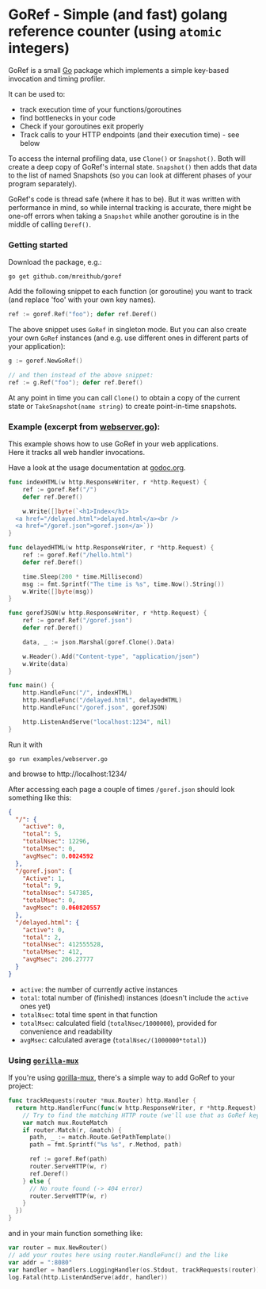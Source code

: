 # GoRef - Simple (and fast) golang reference counter (using `atomic` integers)

GoRef is a small [Go][golang] package which implements a simple key-based
invocation and timing profiler.

It can be used to:
- track execution time of your functions/goroutines
- find bottlenecks in your code
- Check if your goroutines exit properly
- Track calls to your HTTP endpoints (and their execution time) - see below

To access the internal profiling data, use `Clone()` or `Snapshot()`. Both will
create a deep copy of GoRef's internal state. `Snapshot()` then adds that data
to the list of named Snapshots (so you can look at different phases of your program separately).

GoRef's code is thread safe (where it has to be). But it was written with performance in mind, so
while internal tracking is accurate, there might be one-off errors when taking a `Snapshot` while
another goroutine is in the middle of calling `Deref()`.


### Getting started

Download the package, e.g.:

    go get github.com/mreithub/goref

Add the following snippet to each function (or goroutine) you want to track
(and replace 'foo' with your own key names).

```go
ref := goref.Ref("foo"); defer ref.Deref()
```

The above snippet uses `GoRef` in singleton mode. But you can also create your
own `GoRef` instances (and e.g. use different ones in different parts of your
application):

```go
g := goref.NewGoRef()

// and then instead of the above snippet:
ref := g.Ref("foo"); defer ref.Deref()
```


At any point in time you can call `Clone()` to obtain a copy of the current state
or `TakeSnapshot(name string)` to create point-in-time snapshots.


### Example (excerpt from [webserver.go](examples/webserver.go)):

This example shows how to use GoRef in your web applications.  
Here it tracks all web handler invocations.

Have a look at the usage documentation at [godoc.org][godoc].

```go
func indexHTML(w http.ResponseWriter, r *http.Request) {
	ref := goref.Ref("/")
	defer ref.Deref()

	w.Write([]byte(`<h1>Index</h1>
  <a href="/delayed.html">delayed.html</a><br />
  <a href="/goref.json">goref.json</a>`))
}

func delayedHTML(w http.ResponseWriter, r *http.Request) {
	ref := goref.Ref("/hello.html")
	defer ref.Deref()

	time.Sleep(200 * time.Millisecond)
	msg := fmt.Sprintf("The time is %s", time.Now().String())
	w.Write([]byte(msg))
}

func gorefJSON(w http.ResponseWriter, r *http.Request) {
	ref := goref.Ref("/goref.json")
	defer ref.Deref()

	data, _ := json.Marshal(goref.Clone().Data)

	w.Header().Add("Content-type", "application/json")
	w.Write(data)
}

func main() {
	http.HandleFunc("/", indexHTML)
	http.HandleFunc("/delayed.html", delayedHTML)
	http.HandleFunc("/goref.json", gorefJSON)

	http.ListenAndServe("localhost:1234", nil)
}
```

Run it with

    go run examples/webserver.go

and browse to http://localhost:1234/

After accessing each page a couple of times `/goref.json` should look something
like this:

```json
{
  "/": {
    "active": 0,
    "total": 5,
    "totalNsec": 12296,
    "totalMsec": 0,
    "avgMsec": 0.0024592
  },
  "/goref.json": {
    "Active": 1,
    "total": 9,
    "totalNsec": 547385,
    "totalMsec": 0,
    "avgMsec": 0.060820557
  },
  "/delayed.html": {
    "active": 0,
    "total": 2,
    "totalNsec": 412555528,
    "totalMsec": 412,
    "avgMsec": 206.27777
  }
}
```

- `active`: the number of currently active instances
- `total`: total number of (finished) instances (doesn't include the `active` ones yet)
- `totalNsec`: total time spent in that function
- `totalMsec`: calculated field (`totalNsec/1000000`), provided for convenience and readability
- `avgMsec`: calculated average (`totalNsec/(1000000*total)`)

### Using [`gorilla-mux`][gorillamux]

If you're using [gorilla-mux][gorillamux], there's a simple way to
add GoRef to your project:

```go
func trackRequests(router *mux.Router) http.Handler {
  return http.HandlerFunc(func(w http.ResponseWriter, r *http.Request) {
    // Try to find the matching HTTP route (we'll use that as GoRef key)
    var match mux.RouteMatch
    if router.Match(r, &match) {
      path, _ := match.Route.GetPathTemplate()
      path = fmt.Sprintf("%s %s", r.Method, path)

      ref := goref.Ref(path)
      router.ServeHTTP(w, r)
      ref.Deref()
    } else {
      // No route found (-> 404 error)
      router.ServeHTTP(w, r)
    }
  })
}
```

and in your main function something like:

```go
var router = mux.NewRouter()
// add your routes here using router.HandleFunc() and the like
var addr = ":8080"
var handler = handlers.LoggingHandler(os.Stdout, trackRequests(router))
log.Fatal(http.ListenAndServe(addr, handler))
```

[golang]: https://golang.org/
[godoc]: https://godoc.org/github.com/mreithub/goref
[gorillamux]: https://github.com/gorilla/mux
